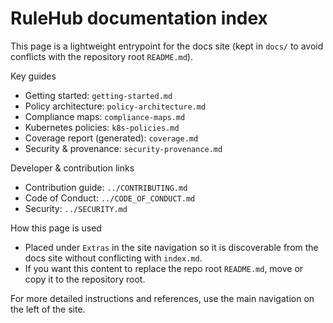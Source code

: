 # RuleHub documentation index

This page is a lightweight entrypoint for the docs site (kept in `docs/` to avoid conflicts with the repository root `README.md`).

Key guides

- Getting started: `getting-started.md`
- Policy architecture: `policy-architecture.md`
- Compliance maps: `compliance-maps.md`
- Kubernetes policies: `k8s-policies.md`
- Coverage report (generated): `coverage.md`
- Security & provenance: `security-provenance.md`

Developer & contribution links

- Contribution guide: `../CONTRIBUTING.md`
- Code of Conduct: `../CODE_OF_CONDUCT.md`
- Security: `../SECURITY.md`

How this page is used

- Placed under `Extras` in the site navigation so it is discoverable from the docs site without conflicting with `index.md`.
- If you want this content to replace the repo root `README.md`, move or copy it to the repository root.

For more detailed instructions and references, use the main navigation on the left of the site.
